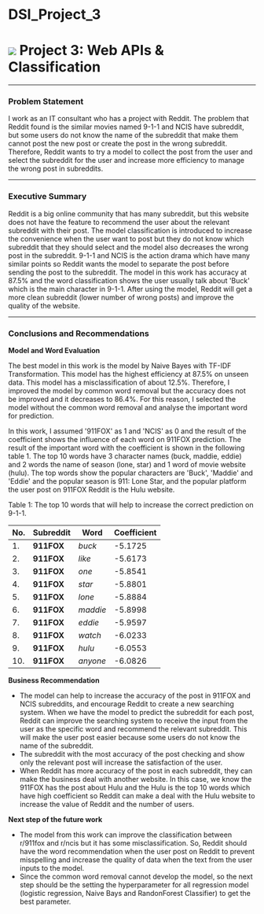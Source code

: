 # DSI_Project_3

# ![](https://ga-dash.s3.amazonaws.com/production/assets/logo-9f88ae6c9c3871690e33280fcf557f33.png) Project 3: Web APIs & Classification

---
### Problem Statement

I work as an IT consultant who has a project with Reddit. The problem that Reddit found is the similar movies named 9-1-1 and NCIS have subreddit, but some users do not know the name of the subreddit that make them cannot post the new post or create the post in the wrong subreddit. Therefore, Reddit wants to try a model to collect the post from the user and select the subreddit for the user and increase more efficiency to manage the wrong post in subreddits.

---
### Executive Summary

Reddit is a big online community that has many subreddit, but this website does not have the feature to recommend the user about the relevant subreddit with their post. The model classification is introduced to increase the convenience when the user want to post but they do not know which subreddit that they should select and the model also decreases the wrong post in the subreddit. 9-1-1 and NCIS is the action drama which have many similar points so Reddit wants the model to separate the post before sending the post to the subreddit. The model in this work has accuracy at 87.5% and the word classification shows the user usually talk about 'Buck' which is the main character in 9-1-1. After using the model, Reddit will get a more clean subreddit (lower number of wrong posts) and improve the quality of the website.

---
### Conclusions and Recommendations

**Model and Word Evaluation**


The best model in this work is the model by Naive Bayes with TF-IDF Transformation. This model has the highest efficiency at 87.5% on unseen data. This model has a misclassification of about 12.5%. Therefore, I improved the model by common word removal but the accuracy does not be improved and it decreases to 86.4%. For this reason, I selected the model without the common word removal and analyse the important word for prediction.

In this work, I assumed '911FOX' as 1 and 'NCIS' as 0 and the result of the coefficient shows the influence of each word on 911FOX prediction. The result of the important word with the coefficient is shown in the following table 1. The top 10 words have 3 character names (buck, maddie, eddie) and 2 words the name of season (lone, star) and 1 word of movie website (hulu). The top words show the popular characters are 'Buck', 'Maddie' and 'Eddie' and the popular season is 911: Lone Star, and the popular platform the user post on 911FOX Reddit is the Hulu website. 

Table 1: The top 10 words that will help to increase the correct prediction on 9-1-1.

|No.|Subreddit|Word|Coefficient|
|---|---|---|---|
|1.|**911FOX**|*buck*|-5.1725|
|2.|**911FOX**|*like*|-5.6173|
|3.|**911FOX**|*one*|-5.8541|
|4.|**911FOX**|*star*|-5.8801|
|5.|**911FOX**|*lone*|-5.8884|
|6.|**911FOX**|*maddie*|-5.8998|
|7.|**911FOX**|*eddie*|-5.9597|
|8.|**911FOX**|*watch*|-6.0233|
|9.|**911FOX**|*hulu*|-6.0553|
|10.|**911FOX**|*anyone*|-6.0826|


**Business Recommendation**

- The model can help to increase the accuracy of the post in 911FOX and NCIS subreddits, and encourage Reddit to create a new searching system. When we have the model to predict the subreddit for each post, Reddit can improve the searching system to receive the input from the user as the specific word and recommend the relevant subreddit. This will make the user post easier because some users do not know the name of the subreddit.
- The subreddit with the most accuracy of the post checking and show only the relevant post will increase the satisfaction of the user.
- When Reddit has more accuracy of the post in each subreddit, they can make the business deal with another website. In this case, we know the 911FOX has the post about Hulu and the Hulu is the top 10 words which have high coefficient so Reddit can make a deal with the Hulu website to increase the value of Reddit and the number of users.


**Next step of the future work**
- The model from this work can improve the classification between r/911fox and r/ncis but it has some misclassification. So, Reddit should have the word recommendation when the user post on Reddit to prevent misspelling and increase the quality of data when the text from the user inputs to the model. 
- Since the common word removal cannot develop the model, so the next step should be the setting the hyperparameter for all regression model (logistic regression, Naive Bays and RandonForest Classifier) to get the best parameter.

